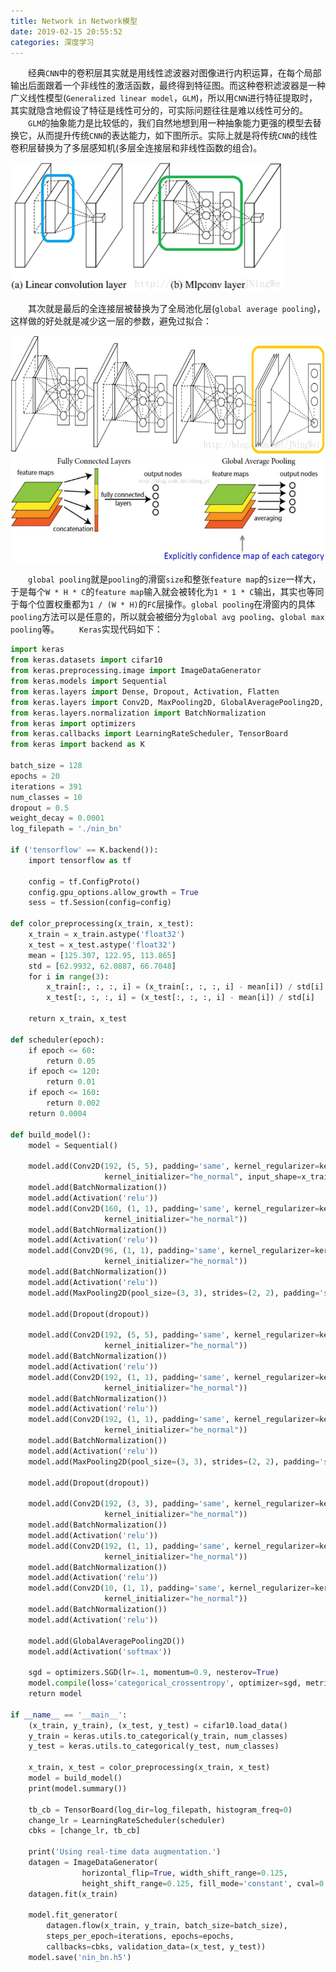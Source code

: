 ```yaml
---
title: Network in Network模型
date: 2019-02-15 20:55:52
categories: 深度学习
---
```

&emsp;&emsp;经典`CNN`中的卷积层其实就是用线性滤波器对图像进行内积运算，在每个局部输出后面跟着一个非线性的激活函数，最终得到特征图。而这种卷积滤波器是一种广义线性模型(`Generalized linear model`，`GLM`)，所以用`CNN`进行特征提取时，其实就隐含地假设了特征是线性可分的，可实际问题往往是难以线性可分的。
&emsp;&emsp;`GLM`的抽象能力是比较低的，我们自然地想到用一种抽象能力更强的模型去替换它，从而提升传统`CNN`的表达能力，如下图所示。实际上就是将传统`CNN`的线性卷积层替换为了多层感知机(多层全连接层和非线性函数的组合)。

<img src="./Network in Network模型/1.png" height="206" width="436">

&emsp;&emsp;其次就是最后的全连接层被替换为了全局池化层(`global average pooling`)，这样做的好处就是减少这一层的参数，避免过拟合：

<img src="./Network in Network模型/2.png" height="191" width="653">

<img src="./Network in Network模型/3.png" height="168" width="534">

&emsp;&emsp;`global pooling`就是`pooling`的滑窗`size`和整张`feature map`的`size`一样大，于是每个`W * H * C`的`feature map`输入就会被转化为`1 * 1 * C`输出，其实也等同于每个位置权重都为`1 / (W * H)`的`FC`层操作。`global pooling`在滑窗内的具体`pooling`方法可以是任意的，所以就会被细分为`global avg pooling`、`global max pooling`等。
&emsp;&emsp;`Keras`实现代码如下：

``` python
import keras
from keras.datasets import cifar10
from keras.preprocessing.image import ImageDataGenerator
from keras.models import Sequential
from keras.layers import Dense, Dropout, Activation, Flatten
from keras.layers import Conv2D, MaxPooling2D, GlobalAveragePooling2D, AveragePooling2D
from keras.layers.normalization import BatchNormalization
from keras import optimizers
from keras.callbacks import LearningRateScheduler, TensorBoard
from keras import backend as K
​
batch_size = 128
epochs = 20
iterations = 391
num_classes = 10
dropout = 0.5
weight_decay = 0.0001
log_filepath = './nin_bn'
​
if ('tensorflow' == K.backend()):
    import tensorflow as tf
​
    config = tf.ConfigProto()
    config.gpu_options.allow_growth = True
    sess = tf.Session(config=config)
​
def color_preprocessing(x_train, x_test):
    x_train = x_train.astype('float32')
    x_test = x_test.astype('float32')
    mean = [125.307, 122.95, 113.865]
    std = [62.9932, 62.0887, 66.7048]
    for i in range(3):
        x_train[:, :, :, i] = (x_train[:, :, :, i] - mean[i]) / std[i]
        x_test[:, :, :, i] = (x_test[:, :, :, i] - mean[i]) / std[i]
​
    return x_train, x_test
​
def scheduler(epoch):
    if epoch <= 60:
        return 0.05
    if epoch <= 120:
        return 0.01
    if epoch <= 160:
        return 0.002
    return 0.0004
​
def build_model():
    model = Sequential()
​
    model.add(Conv2D(192, (5, 5), padding='same', kernel_regularizer=keras.regularizers.l2(weight_decay), \
                     kernel_initializer="he_normal", input_shape=x_train.shape[1:]))
    model.add(BatchNormalization())
    model.add(Activation('relu'))
    model.add(Conv2D(160, (1, 1), padding='same', kernel_regularizer=keras.regularizers.l2(weight_decay), \
                     kernel_initializer="he_normal"))
    model.add(BatchNormalization())
    model.add(Activation('relu'))
    model.add(Conv2D(96, (1, 1), padding='same', kernel_regularizer=keras.regularizers.l2(weight_decay), \
                     kernel_initializer="he_normal"))
    model.add(BatchNormalization())
    model.add(Activation('relu'))
    model.add(MaxPooling2D(pool_size=(3, 3), strides=(2, 2), padding='same'))
​
    model.add(Dropout(dropout))
​
    model.add(Conv2D(192, (5, 5), padding='same', kernel_regularizer=keras.regularizers.l2(weight_decay), \
                     kernel_initializer="he_normal"))
    model.add(BatchNormalization())
    model.add(Activation('relu'))
    model.add(Conv2D(192, (1, 1), padding='same', kernel_regularizer=keras.regularizers.l2(weight_decay), \
                     kernel_initializer="he_normal"))
    model.add(BatchNormalization())
    model.add(Activation('relu'))
    model.add(Conv2D(192, (1, 1), padding='same', kernel_regularizer=keras.regularizers.l2(weight_decay), \
                     kernel_initializer="he_normal"))
    model.add(BatchNormalization())
    model.add(Activation('relu'))
    model.add(MaxPooling2D(pool_size=(3, 3), strides=(2, 2), padding='same'))
​
    model.add(Dropout(dropout))
​
    model.add(Conv2D(192, (3, 3), padding='same', kernel_regularizer=keras.regularizers.l2(weight_decay), \
                     kernel_initializer="he_normal"))
    model.add(BatchNormalization())
    model.add(Activation('relu'))
    model.add(Conv2D(192, (1, 1), padding='same', kernel_regularizer=keras.regularizers.l2(weight_decay), \
                     kernel_initializer="he_normal"))
    model.add(BatchNormalization())
    model.add(Activation('relu'))
    model.add(Conv2D(10, (1, 1), padding='same', kernel_regularizer=keras.regularizers.l2(weight_decay), \
                     kernel_initializer="he_normal"))
    model.add(BatchNormalization())
    model.add(Activation('relu'))
​
    model.add(GlobalAveragePooling2D())
    model.add(Activation('softmax'))
​
    sgd = optimizers.SGD(lr=.1, momentum=0.9, nesterov=True)
    model.compile(loss='categorical_crossentropy', optimizer=sgd, metrics=['accuracy'])
    return model
​
if __name__ == '__main__':
    (x_train, y_train), (x_test, y_test) = cifar10.load_data()
    y_train = keras.utils.to_categorical(y_train, num_classes)
    y_test = keras.utils.to_categorical(y_test, num_classes)
​
    x_train, x_test = color_preprocessing(x_train, x_test)
    model = build_model()
    print(model.summary())
​
    tb_cb = TensorBoard(log_dir=log_filepath, histogram_freq=0)
    change_lr = LearningRateScheduler(scheduler)
    cbks = [change_lr, tb_cb]
​
    print('Using real-time data augmentation.')
    datagen = ImageDataGenerator(
                horizontal_flip=True, width_shift_range=0.125,
                height_shift_range=0.125, fill_mode='constant', cval=0.)
    datagen.fit(x_train)
​
    model.fit_generator(
        datagen.flow(x_train, y_train, batch_size=batch_size),
        steps_per_epoch=iterations, epochs=epochs,
        callbacks=cbks, validation_data=(x_test, y_test))
    model.save('nin_bn.h5')
```